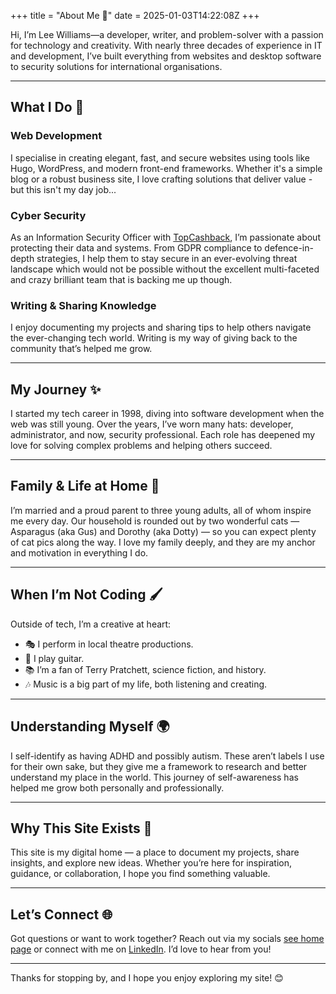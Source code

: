 +++
title = "About Me 👋"
date =  2025-01-03T14:22:08Z
+++

Hi, I’m Lee Williams—a developer, writer, and problem-solver with a passion for technology and creativity. With nearly three decades of experience in IT and development, I’ve built everything from websites and desktop software to security solutions for international organisations.

---

## What I Do 🚀

### Web Development
I specialise in creating elegant, fast, and secure websites using tools like Hugo, WordPress, and modern front-end frameworks. Whether it's a simple blog or a robust business site, I love crafting solutions that deliver value - but this isn't my day job...

### Cyber Security
As an Information Security Officer with [TopCashback](https://topcashback.co.uk), I’m passionate about protecting their data and systems. From GDPR compliance to defence-in-depth strategies, I help them to stay secure in an ever-evolving threat landscape which would not be possible without the excellent multi-faceted and crazy brilliant team that is backing me up though.

### Writing & Sharing Knowledge
I enjoy documenting my projects and sharing tips to help others navigate the ever-changing tech world. Writing is my way of giving back to the community that’s helped me grow.

---

## My Journey ✨

I started my tech career in 1998, diving into software development when the web was still young. Over the years, I’ve worn many hats: developer, administrator, and now, security professional. Each role has deepened my love for solving complex problems and helping others succeed.

---

## Family & Life at Home 🏡

I’m married and a proud parent to three young adults, all of whom inspire me every day. Our household is rounded out by two wonderful cats — Asparagus (aka Gus) and Dorothy (aka Dotty) — so you can expect plenty of cat pics along the way. I love my family deeply, and they are my anchor and motivation in everything I do.

---

## When I’m Not Coding 🖌️

Outside of tech, I’m a creative at heart:
- 🎭 I perform in local theatre productions.
- 🎸 I play guitar.
- 📚 I’m a fan of Terry Pratchett, science fiction, and history.
- 🎶 Music is a big part of my life, both listening and creating.

---

## Understanding Myself 🌍

I self-identify as having ADHD and possibly autism. These aren’t labels I use for their own sake, but they give me a framework to research and better understand my place in the world. This journey of self-awareness has helped me grow both personally and professionally.

---

## Why This Site Exists 🌟

This site is my digital home — a place to document my projects, share insights, and explore new ideas. Whether you’re here for inspiration, guidance, or collaboration, I hope you find something valuable.

---

## Let’s Connect 🌐

Got questions or want to work together? Reach out via my socials [see home page](/) or connect with me on [LinkedIn](https://www.linkedin.com/in/leewilliams1977). I’d love to hear from you!

---

Thanks for stopping by, and I hope you enjoy exploring my site! 😊
